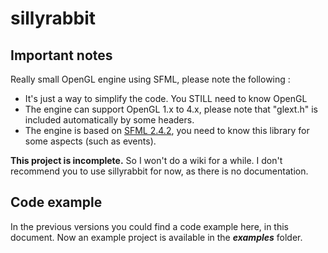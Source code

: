 
# sillyrabbit
## Important notes

Really small OpenGL engine using SFML, please note the following :

 * It's just a way to simplify the code. You STILL need to know OpenGL
 * The engine can support OpenGL 1.x to 4.x, please note that "glext.h" is included automatically by some headers.
 * The engine is based on [SFML 2.4.2](http://sfml-dev.org), you need to know this library for some aspects (such as events).

**This project is incomplete.** So I won't do a wiki for a while. I don't recommend you to use sillyrabbit for now, as there is no documentation.

## Code example

In the previous versions you could find a code example here, in this document. Now an example project is available in the ***examples*** folder.
